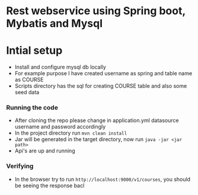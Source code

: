 # Rest webservice using Spring boot, Mybatis and Mysql
 
 # Intial setup
 - Install and configure mysql db locally
 - For example purpose I have created username as spring and table name as COURSE
 - Scripts directory has the sql for creating COURSE table and also some seed data
 
 ### Running the code
 
 - After cloning the repo please change in application.yml datasource username and password accordingly
 - In the project directory run ```mvn clean install```
 - Jar will be generated in the target directory, now run ```java -jar <jar path>```
 - Api's are up and running 
 
 ### Verifying
 
 - In the browser try to run ```http://localhost:9000/v1/courses```, you should be seeing the response bacl
